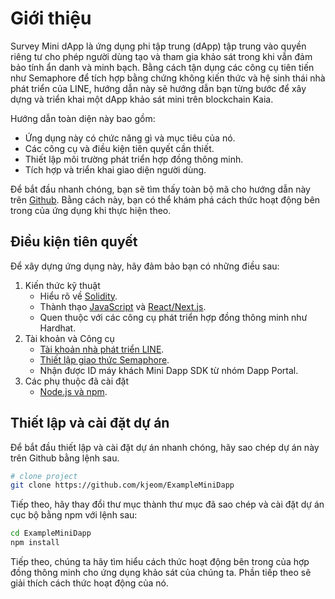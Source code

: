 # Giới thiệu

Survey Mini dApp là ứng dụng phi tập trung (dApp) tập trung vào quyền riêng tư cho phép người dùng tạo và tham gia khảo sát trong khi vẫn đảm bảo tính ẩn danh và minh bạch. Bằng cách tận dụng các công cụ tiên tiến như Semaphore để tích hợp bằng chứng không kiến thức và hệ sinh thái nhà phát triển của LINE, hướng dẫn này sẽ hướng dẫn bạn từng bước để xây dựng và triển khai một dApp khảo sát mini trên blockchain Kaia.

Hướng dẫn toàn diện này bao gồm:

- Ứng dụng này có chức năng gì và mục tiêu của nó.
- Các công cụ và điều kiện tiên quyết cần thiết.
- Thiết lập môi trường phát triển hợp đồng thông minh.
- Tích hợp và triển khai giao diện người dùng.

Để bắt đầu nhanh chóng, bạn sẽ tìm thấy toàn bộ mã cho hướng dẫn này trên [Github](https://github.com/kjeom/ExampleMiniDapp). Bằng cách này, bạn có thể khám phá cách thức hoạt động bên trong của ứng dụng khi thực hiện theo.

## Điều kiện tiên quyết <a id="prerequisite"></a>

Để xây dựng ứng dụng này, hãy đảm bảo bạn có những điều sau:

1. Kiến thức kỹ thuật
    - Hiểu rõ về [Solidity](https://www.tutorialspoint.com/solidity/index.htm).
    - Thành thạo [JavaScript](https://www.w3schools.com/js/default.asp) và [React/Next.js](https://www.w3schools.com/REACT/DEFAULT.ASP).
    - Quen thuộc với các công cụ phát triển hợp đồng thông minh như Hardhat.
2. Tài khoản và Công cụ
    - [Tài khoản nhà phát triển LINE](https://developers.line.biz/en/).
    - [Thiết lập giao thức Semaphore](https://docs.semaphore.pse.dev/getting-started).
    - Nhận được ID máy khách Mini Dapp SDK từ nhóm Dapp Portal.
3. Các phụ thuộc đã cài đặt
    - [Node.js và npm](https://docs.npmjs.com/downloading-and-installing-node-js-and-npm).

## Thiết lập và cài đặt dự án <a id="project-setup-installation"></a>

Để bắt đầu thiết lập và cài đặt dự án nhanh chóng, hãy sao chép dự án này trên Github bằng lệnh sau.

```bash
# clone project
git clone https://github.com/kjeom/ExampleMiniDapp
```

Tiếp theo, hãy thay đổi thư mục thành thư mục đã sao chép và cài đặt dự án cục bộ bằng npm với lệnh sau:

```bash
cd ExampleMiniDapp
npm install
```

Tiếp theo, chúng ta hãy tìm hiểu cách thức hoạt động bên trong của hợp đồng thông minh cho ứng dụng khảo sát của chúng ta. Phần tiếp theo sẽ giải thích cách thức hoạt động của nó.

